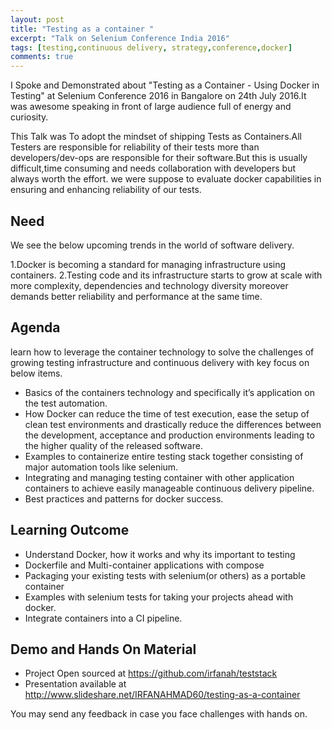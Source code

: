 ```yaml
---
layout: post
title: "Testing as a container "
excerpt: "Talk on Selenium Conference India 2016"
tags: [testing,continuous delivery, strategy,conference,docker]
comments: true
---
```




I Spoke and Demonstrated about "Testing as a Container - Using Docker in Testing" at Selenium Conference 2016 in Bangalore on 24th July 2016.It was awesome speaking in front of large audience full of energy and curiosity.

This Talk was To adopt the mindset of shipping Tests as Containers.All Testers are responsible for reliability of their tests more than developers/dev-ops are responsible for their software.But this is usually difficult,time consuming and needs collaboration with developers but always worth the effort.
we were suppose to evaluate docker capabilities in ensuring and enhancing reliability of our tests.

## Need

We see the below upcoming trends in the world of software delivery.

1.Docker is becoming a standard for managing infrastructure using containers.
2.Testing code and its infrastructure starts to grow at scale with more complexity, dependencies and technology diversity moreover demands better reliability and performance at the same time.

## Agenda

learn how to leverage the container technology to solve the challenges of growing testing infrastructure and continuous delivery with key focus on below items.

* Basics of the containers technology and specifically it’s application on the test automation.
* How Docker can reduce the time of test execution, ease the setup of clean test environments and drastically reduce the differences between the development, acceptance and production environments leading to the higher quality of the released software.
* Examples to containerize entire testing stack together consisting of major automation tools like selenium.
* Integrating and managing testing container with other application containers to achieve easily manageable continuous delivery pipeline.
* Best practices and patterns for docker success.

## Learning Outcome

* Understand Docker, how it works and why its important to testing
* Dockerfile and Multi-container applications with compose
* Packaging your existing tests with selenium(or others) as a portable container
* Examples with selenium tests for taking your projects ahead with docker.
* Integrate containers into a CI pipeline.

## Demo and Hands On Material

* Project Open sourced  at https://github.com/irfanah/teststack
* Presentation available at http://www.slideshare.net/IRFANAHMAD60/testing-as-a-container


You may send any feedback in case you face challenges with hands on.
